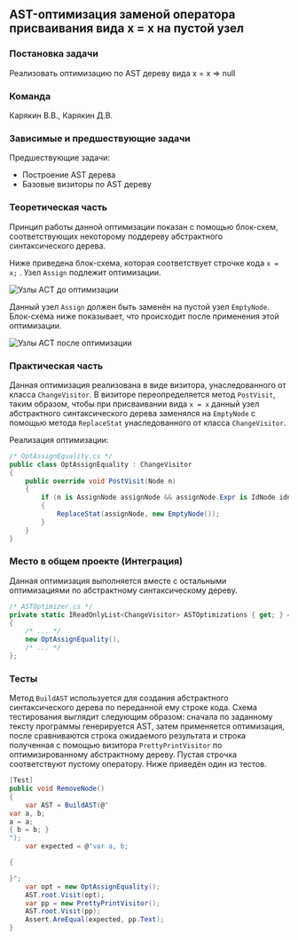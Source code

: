 ## AST-оптимизация заменой оператора присваивания вида x = x на пустой узел

### Постановка задачи
Реализовать оптимизацию по AST дереву вида x = x => null

### Команда
Карякин В.В., Карякин Д.В.

### Зависимые и предшествующие задачи
Предшествующие задачи:

- Построение AST дерева
- Базовые визиторы по AST дереву

### Теоретическая часть
Принцип работы данной оптимизации показан с помощью блок-схем, соответствующих некоторому поддереву абстрактного синтаксического дерева.

Ниже приведена блок-схема, которая соответствует строчке кода ```x = x;``` . Узел ```Assign``` подлежит оптимизации.

![Узлы AСT до оптимизации](1_OptAssignEquality/img1.png)

Данный узел ```Assign``` должен быть заменён на пустой узел ```EmptyNode```.
Блок-схема ниже показывает, что происходит после применения этой оптимизации.

![Узлы AСT после оптимизации](1_OptAssignEquality/img2.png)

### Практическая часть
Данная оптимизация реализована в виде визитора, унаследованного от класса `ChangeVisitor`.
В визиторе переопределяется метод `PostVisit`, таким образом, чтобы при присваивании вида `x = x` данный узел абстрактного синтаксического дерева заменялся на `EmptyNode` с помощью метода `ReplaceStat` унаследованного от класса `ChangeVisitor`.

Реализация оптимизации:

```csharp
/* OptAssignEquality.cs */
public class OptAssignEquality : ChangeVisitor
{
    public override void PostVisit(Node n)
    {
        if (n is AssignNode assignNode && assignNode.Expr is IdNode idn && assignNode.Id.Name == idn.Name)
        {
            ReplaceStat(assignNode, new EmptyNode());
        }
    }
}
```

### Место в общем проекте (Интеграция)
Данная оптимизация выполняется вместе с остальными оптимизациями по абстрактному синтаксическому дереву.

```csharp
/* ASTOptimizer.cs */
private static IReadOnlyList<ChangeVisitor> ASTOptimizations { get; } = new List<ChangeVisitor>
{
    /* ... */
    new OptAssignEquality(),
    /* ... */
};
```

### Тесты
Метод ```BuildAST``` используется для создания абстрактного синтаксического дерева по переданной ему строке кода. Схема тестирования выглядит следующим образом: сначала по заданному тексту программы генерируется AST, затем применяется оптимизация, после сравниваются строка ожидаемого результата и строка полученная с помощью визитора ```PrettyPrintVisitor``` по оптимизированному абстрактному дереву. Пустая строчка соответствуют пустому оператору. Ниже приведён один из тестов.

```csharp
[Test]
public void RemoveNode()
{
    var AST = BuildAST(@"
var a, b;
a = a;
{ b = b; }
");
    var expected = @"var a, b;

{

}";
    var opt = new OptAssignEquality();
    AST.root.Visit(opt);
    var pp = new PrettyPrintVisitor();
    AST.root.Visit(pp);
    Assert.AreEqual(expected, pp.Text);
}
```
